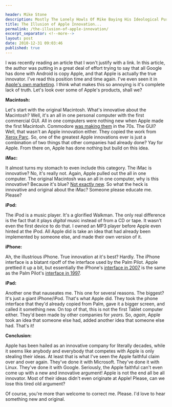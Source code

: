 ```yaml
---

header: Mike Stone
description: Mostly The Lonely Howls Of Mike Baying His Ideological Purity At The Moon
title: The Illusion of Apple Innovation...
permalink: /the-illusion-of-apple-innovation/
excerpt_separator: <!--more-->
layout: post
date: 2010-12-31 09:03:46
published: true
---
```



I was recently reading an article that I won't justify with a link. In this article, the author was putting in a great deal of effort trying to say that all Google has done with Android is copy Apple, and that Apple is actually the true innovator. I've read this position time and time again. I've even seen it in [Apple's own marketing](http://origin.arstechnica.com/staff/fatbits.media/redmond-photocopiers.jpg). I think what makes this so annoying is it's complete lack of truth. Let's look over some of Apple's products, shall we?

**Macintosh:**

Let's start with the original Macintosh. What's innovative about the Macintosh? Well, it's an all in one personal computer with the first commercial GUI. All in one computers were nothing new when Apple made the first Macintosh. Commodore [was making them](http://en.wikipedia.org/wiki/Commodore_pet) in the 70s. The GUI? Well, that wasn't an Apple innovation either. They copied the work from [Xerox Parc](http://en.wikipedia.org/wiki/Xerox_Parc#The_GUI). So, one of the greatest Apple innovations ever is just a combination of two things that other companies had already done? Yay for Apple. From there on, Apple has done nothing but build on this idea.

**iMac:**

It almost turns my stomach to even include this category. The iMac is innovative? No, it's really not. Again, Apple pulled out the all in one computer. The original Macintosh was an all in one computer, why is this innovative? Because it's blue? [Not exactly new](http://www.vintage-computer.com/imsai8080.shtml). So what the heck is innovative and original about the iMac? Someone please educate me. Please?

**iPod:**

The iPod is a music player. It's a glorified Walkman. The only real difference is the fact that it plays _digital_ music instead of from a CD or tape. It wasn't even the first device to do that. I owned an MP3 player before Apple even hinted at the iPod. All Apple did is take an idea that had already been implemented by someone else, and made their own version of it.

**iPhone:**

Ah, the illustrious iPhone. True innovation at it's best? Hardly. The iPhone interface is a blatant ripoff of the interface used by the Palm Pilot. Apple prettied it up a bit, but essentially the iPhone's [interface in 2007](http://www.iphonefreak.com/wp-content/uploads/2008/07/original_iphone_250.jpg) is the same as the Palm Pilot's [interface in 1997](http://upload.wikimedia.org/wikipedia/commons/thumb/0/03/PalmPilot_Professional.jpg/481px-PalmPilot_Professional.jpg).

**iPad:**

Another one that nauseates me. This one for several reasons. The biggest? It's just a giant iPhone/iPod. That's what Apple did. They took the phone interface that they'd already copied from Palm, gave it a bigger screen, and called it something new. On top of that, this is not the first Tablet computer either. They'd been made by other companies for _years_. So, _again_, Apple took an idea that someone else had, added another idea that someone else had. That's it!

**Conclusion:**

Apple has been hailed as an innovative company for literally decades, while it seems like anybody and everybody that competes with Apple is only stealing their ideas. At least that is what I've seen the Apple faithful claim over and over again. They've done it with Microsoft. They've done it with Linux. They've done it with Google. Seriously, the Apple faithful can't even come up with a new and innovative argument! Apple is not the end all be all innovator. Most of their ideas didn't even originate at Apple! Please, can we lose this tired old argument?

Of course, you're more than welcome to correct me. Please. I'd love to hear something new and original.
